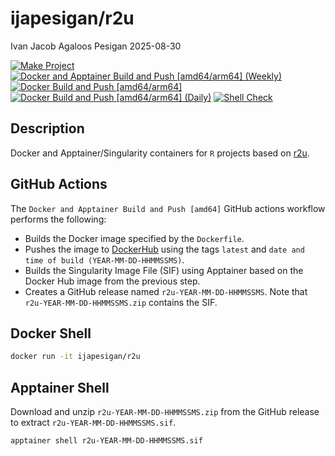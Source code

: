 ijapesigan/r2u
================
Ivan Jacob Agaloos Pesigan
2025-08-30

<!-- README.md is generated from .setup/readme/README.Rmd. Please edit that file -->

<!-- badges: start -->

[![Make
Project](https://github.com/ijapesigan/docker-r2u/actions/workflows/make.yml/badge.svg)](https://github.com/ijapesigan/docker-r2u/actions/workflows/make.yml)
[![Docker and Apptainer Build and Push \[amd64/arm64\]
(Weekly)](https://github.com/ijapesigan/docker-r2u/actions/workflows/docker-apptainer-build-push-weekly-amd64-arm64.yml/badge.svg)](https://github.com/ijapesigan/docker-r2u/actions/workflows/docker-apptainer-build-push-weekly-amd64-arm64.yml)
[![Docker Build and Push
\[amd64/arm64\]](https://github.com/ijapesigan/docker-r2u/actions/workflows/docker-build-push-amd64-arm64.yml/badge.svg)](https://github.com/ijapesigan/docker-r2u/actions/workflows/docker-build-push-amd64-arm64.yml)
[![Docker Build and Push \[amd64/arm64\]
(Daily)](https://github.com/ijapesigan/docker-r2u/actions/workflows/docker-build-push-daily-amd64-arm64.yml/badge.svg)](https://github.com/ijapesigan/docker-r2u/actions/workflows/docker-build-push-daily-amd64-arm64.yml)
[![Shell
Check](https://github.com/ijapesigan/docker-r2u/actions/workflows/shellcheck.yml/badge.svg)](https://github.com/ijapesigan/docker-r2u/actions/workflows/shellcheck.yml)
<!-- badges: end -->

## Description

Docker and Apptainer/Singularity containers for `R` projects based on
[r2u](https://github.com/eddelbuettel/r2u/).

## GitHub Actions

The `Docker and Apptainer Build and Push [amd64]` GitHub actions
workflow performs the following:

- Builds the Docker image specified by the `Dockerfile`.
- Pushes the image to
  [DockerHub](https://hub.docker.com/r/ijapesigan/r2u) using the tags
  `latest` and `date and time of build (YEAR-MM-DD-HHMMSSMS)`.
- Builds the Singularity Image File (SIF) using Apptainer based on the
  Docker Hub image from the previous step.
- Creates a GitHub release named `r2u-YEAR-MM-DD-HHMMSSMS`. Note that
  `r2u-YEAR-MM-DD-HHMMSSMS.zip` contains the SIF.

## Docker Shell

``` bash
docker run -it ijapesigan/r2u
```

## Apptainer Shell

Download and unzip `r2u-YEAR-MM-DD-HHMMSSMS.zip` from the GitHub release
to extract `r2u-YEAR-MM-DD-HHMMSSMS.sif`.

``` bash
apptainer shell r2u-YEAR-MM-DD-HHMMSSMS.sif
```
